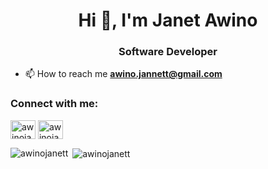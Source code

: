 <h1 align="center">Hi 👋, I'm Janet Awino</h1>
<h3 align="center">Software Developer</h3>

- 📫 How to reach me **awino.jannett@gmail.com**

<h3 align="left">Connect with me:</h3>
<p align="left">
<a href="https://dev.to/awinojanett" target="blank"><img align="center" src="https://raw.githubusercontent.com/rahuldkjain/github-profile-readme-generator/master/src/images/icons/Social/devto.svg" alt="awinojanett" height="30" width="40" /></a>
<a href="https://twitter.com/awinojanett" target="blank"><img align="center" src="https://raw.githubusercontent.com/rahuldkjain/github-profile-readme-generator/master/src/images/icons/Social/twitter.svg" alt="awinojanett" height="30" width="40" /></a>
</p>

<p><img align="left" src="https://github-readme-stats.vercel.app/api/top-langs?username=awinojanett&show_icons=true&locale=en&layout=compact" alt="awinojanett" /></p>

<p>&nbsp;<img align="center" src="https://github-readme-stats.vercel.app/api?username=awinojanett&show_icons=true&locale=en" alt="awinojanett" /></p>


